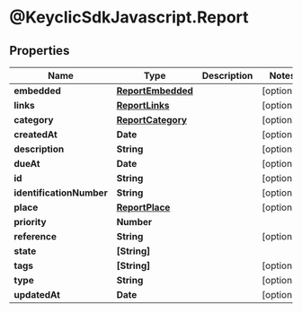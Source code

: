 # @KeyclicSdkJavascript.Report

## Properties
Name | Type | Description | Notes
------------ | ------------- | ------------- | -------------
**embedded** | [**ReportEmbedded**](ReportEmbedded.md) |  | [optional] 
**links** | [**ReportLinks**](ReportLinks.md) |  | [optional] 
**category** | [**ReportCategory**](ReportCategory.md) |  | [optional] 
**createdAt** | **Date** |  | [optional] 
**description** | **String** |  | [optional] 
**dueAt** | **Date** |  | [optional] 
**id** | **String** |  | [optional] 
**identificationNumber** | **String** |  | [optional] 
**place** | [**ReportPlace**](ReportPlace.md) |  | [optional] 
**priority** | **Number** |  | 
**reference** | **String** |  | [optional] 
**state** | **[String]** |  | 
**tags** | **[String]** |  | [optional] 
**type** | **String** |  | [optional] 
**updatedAt** | **Date** |  | [optional] 


